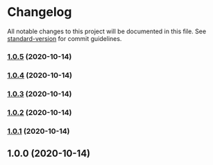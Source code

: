 # Changelog

All notable changes to this project will be documented in this file. See [standard-version](https://github.com/conventional-changelog/standard-version) for commit guidelines.

### [1.0.5](https://github.com/waitingsong/npm-base/compare/v1.0.4...v1.0.5) (2020-10-14)

### [1.0.4](https://github.com/waitingsong/npm-base/compare/v1.0.3...v1.0.4) (2020-10-14)

### [1.0.3](https://github.com/waitingsong/npm-base/compare/v1.0.2...v1.0.3) (2020-10-14)

### [1.0.2](https://github.com/waitingsong/npm-base/compare/v1.0.1...v1.0.2) (2020-10-14)

### [1.0.1](https://github.com/waitingsong/npm-base/compare/v1.0.0...v1.0.1) (2020-10-14)

## 1.0.0 (2020-10-14)
